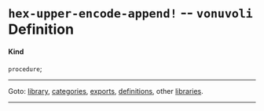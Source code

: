 

<a id='definition__vonuvoli__hex-upper-encode-append_21'></a>

# `hex-upper-encode-append!` -- `vonuvoli` Definition


<a id='definition__vonuvoli__hex-upper-encode-append_21__kind'></a>

#### Kind

`procedure`;

----

Goto: [library](../../vonuvoli/_index.md#library__vonuvoli), [categories](../../vonuvoli/categories/_index.md#toc__vonuvoli__categories), [exports](../../vonuvoli/exports/_index.md#toc__vonuvoli__exports), [definitions](../../vonuvoli/definitions/_index.md#toc__vonuvoli__definitions), other [libraries](../../_libraries.md#toc__libraries).

----


